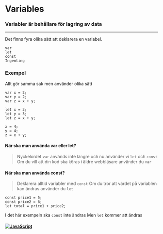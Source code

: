# Variables

### Variabler är behållare för lagring av data

---

Det finns fyra olika sätt att deklarera en variabel.

```
var
let
const
Ingenting
```

### Exempel

Allt gör samma sak men använder olika sätt

```
var x = 2;
var y = 2;
var z = x + y;
```

```
let x = 3;
let y = 3;
let z = x + y;
```

```
x = 4;
y = 4;
z = x + y;
```

#### När ska man använda var eller let?

> Nyckelordet `var` används inte längre och nu använder vi `let` och `const`
> Om du vill att din kod ska köras i äldre webbläsare använder du `var`

#### När ska man använda const?

> Deklarera alltid variabler med `const`
> Om du tror att värdet på variablen kan ändras använder du `let`

```
const price1 = 5;
const price2 = 6;
let total = price1 + price2;
```

I det här exempeln ska `const` inte ändras
Men `let` kommer att ändras

#### <a href="/README.md">![JavaScript](https://img.shields.io/badge/JavaScript-⬅️-332c00?style=for-the-badge&logo=JavaScript)</a>
